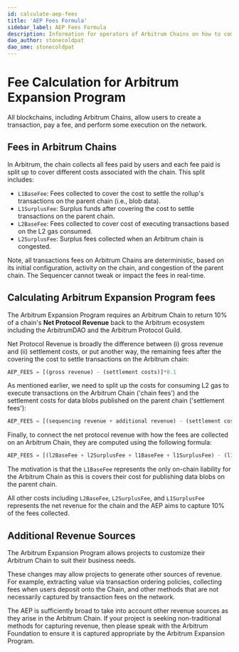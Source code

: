 ```yaml
---
id: calculate-aep-fees
title: 'AEP Fees Formula'
sidebar_label: AEP Fees Formula
description: Information for operators of Arbitrum Chains on how to compute the AEP Fees
dao_author: stonecoldpat
dao_sme: stonecoldpat
---
```


# Fee Calculation for Arbitrum Expansion Program

All blockchains, including Arbitrum Chains, allow users to create a transaction, pay a fee, and perform some execution on the network. 

## Fees in Arbitrum Chains
In Arbitrum, the chain collects all fees paid by users and each fee paid is split up to cover different costs associated with the chain. This split includes: 

- ``L1BaseFee``: Fees collected to cover the cost to settle the rollup's transactions on the parent chain (i.e., blob data). 
- ``L1SurplusFee``: Surplus funds after covering the cost to settle transactions on the parent chain. 
- ``L2BaseFee``: Fees collected to cover cost of executing transactions based on the L2 gas consumed. 
- ``L2SurplusFee``: Surplus fees collected when an Arbitrum chain is congested. 

Note, all transactions fees on Arbitrum Chains are deterministic, based on its initial configuration, activity on the chain, and congestion of the parent chain. The Sequencer cannot tweak or impact the fees in real-time. 

## Calculating Arbitrum Expansion Program fees

The Arbitrum Expansion Program requires an Arbitrum Chain to return 10% of a chain's **Net Protocol Revenue** back to the Arbitrum ecosystem including the ArbitrumDAO and the Arbitrum Protocol Guild. 

Net Protocol Revenue is broadly the difference between (i) gross revenue and (ii) settlement costs, or put another way, the remaining fees after the covering the cost to settle transactions on the Arbitrum chain:

```python
AEP_FEES = [(gross revenue) - (settlement costs)]*0.1
```

As mentioned earlier, we need to split up the costs for consuming L2 gas to execute transactions on the Arbitrum Chain ('chain fees') and the settlement costs for data blobs published on the parent chain ('settlement fees'):

```python
AEP_FEES = [(sequencing revenue + additional revenue) - (settlement costs)]*0.1
```

 Finally, to connect the net protocol revenue with how the fees are collected on an Arbitrum Chain, they are computed using the following formula:

 ```python
AEP_FEES = [(l2BaseFee + l2SurplusFee + l1BaseFee + l1SurplusFee) - (l1BaseFee)]*0.1
```

The motivation is that the ```L1BaseFee``` represents the only on-chain liability for the Arbitrum Chain as this is covers their cost for publishing data blobs on the parent chain. 

All other costs including ```L2BaseFee```, ```L2SurplusFee```, and ```L1SurplusFee``` represents the net revenue for the chain and the AEP aims to capture 10% of the fees collected. 

## Additional Revenue Sources

The Arbitrum Expansion Program allows projects to customize their Arbitrum Chain to suit their business needs. 

These changes may allow projects to generate other sources of revenue. For example, extracting value via transaction ordering policies, collecting fees when users deposit onto the Chain, and other methods that are not necessarily captured by transaction fees on the network. 

The AEP is sufficiently broad to take into account other revenue sources as they arise in the Arbitrum Chain. If your project is seeking non-traditional methods for capturing revenue, then please speak with the Arbitrum Foundation to ensure it is captured appropriate by the Arbitrum Expansion Program.